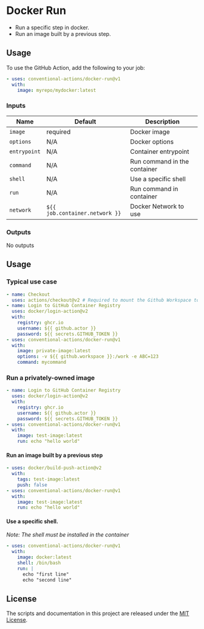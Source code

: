 # Docker Run

- Run a specific step in docker.
- Run an image built by a previous step.

## Usage

To use the GitHub Action, add the following to your job:

```yaml
- uses: conventional-actions/docker-run@v1
  with:
    image: myrepo/mydocker:latest
```

### Inputs

| Name         | Default                        | Description                  |
|--------------|--------------------------------|------------------------------|
| `image`      | required                       | Docker image                 |
| `options`    | N/A                            | Docker options               |
| `entrypoint` | N/A                            | Container entrypoint         |
| `command`    | N/A                            | Run command in the container |
| `shell`      | N/A                            | Use a specific shell         |
| `run`        | N/A                            | Run command in container     |
| `network`    | `${{ job.container.network }}` | Docker Network to use        |

### Outputs

No outputs

## Usage

### Typical use case

```yaml
- name: Checkout 
  uses: actions/checkout@v2 # Required to mount the Github Workspace to a volume 
- name: Login to GitHub Container Registry
  uses: docker/login-action@v2
  with:
    registry: ghcr.io
    username: ${{ github.actor }}
    password: ${{ secrets.GITHUB_TOKEN }}
- uses: conventional-actions/docker-run@v1
  with:
    image: private-image:latest
    options: -v ${{ github.workspace }}:/work -e ABC=123
    command: mycommand
```

### Run a privately-owned image

```yaml
- name: Login to GitHub Container Registry
  uses: docker/login-action@v2
  with:
    registry: ghcr.io
    username: ${{ github.actor }}
    password: ${{ secrets.GITHUB_TOKEN }}
- uses: conventional-actions/docker-run@v1
  with:
    image: test-image:latest
    run: echo "hello world"
```

#### Run an image built by a previous step
```yaml
- uses: docker/build-push-action@v2
  with:
    tags: test-image:latest
    push: false
- uses: conventional-actions/docker-run@v1
  with:
    image: test-image:latest
    run: echo "hello world"
```

#### Use a specific shell.

*Note: The shell must be installed in the container*

```yaml
- uses: conventional-actions/docker-run@v1
  with:
    image: docker:latest
    shell: /bin/bash
    run: |
      echo "first line"
      echo "second line"
```

## License

The scripts and documentation in this project are released under the [MIT License](LICENSE).

